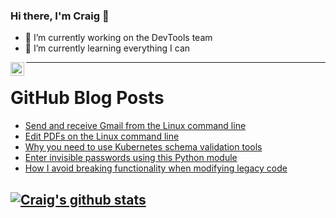 ### Hi there, I'm Craig 👋

<!--
**CraigTeelFugro/CraigTeelFugro** is a ✨ _special_ ✨ repository because its `README.md` (this file) appears on your GitHub profile.

Here are some ideas to get you started:
-->

- 🔭 I’m currently working on the DevTools team
- 🌱 I’m currently learning everything I can

[<img align="left" alt="Craig Teel | LinkedIn" width="22px" src="https://cdn.jsdelivr.net/npm/simple-icons@v3/icons/linkedin.svg" />][linkedin]

---

# GitHub Blog Posts

<!-- BLOG-POST-LIST:START -->
- [Send and receive Gmail from the Linux command line](https://opensource.com/article/21/7/gmail-linux-terminal)
- [Edit PDFs on the Linux command line](https://opensource.com/article/21/7/qpdf-command-line)
- [Why you need to use Kubernetes schema validation tools](https://opensource.com/article/21/7/kubernetes-schema-validation)
- [Enter invisible passwords using this Python module](https://opensource.com/article/21/7/invisible-passwords-python)
- [How I avoid breaking functionality when modifying legacy code](https://opensource.com/article/21/7/legacy-code)
<!-- BLOG-POST-LIST:END -->

## [![Craig's github stats](https://github-readme-stats.vercel.app/api?username=craigteelfugro)](https://github.com/anuraghazra/github-readme-stats)


[linkedin]: https://linkedin.com/in/craig-teel-b8786771
